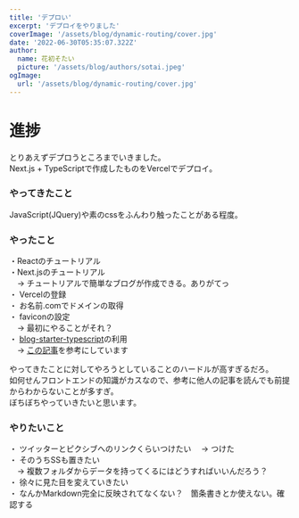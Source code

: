 ```yaml
---
title: 'デプロい'
excerpt: 'デプロイをやりました'
coverImage: '/assets/blog/dynamic-routing/cover.jpg'
date: '2022-06-30T05:35:07.322Z'
author:
  name: 花初そたい
  picture: '/assets/blog/authors/sotai.jpeg'
ogImage:
  url: '/assets/blog/dynamic-routing/cover.jpg'
---
```

# 進捗
とりあえずデプロうところまでいきました。  
Next.js + TypeScriptで作成したものをVercelでデプロイ。  

### やってきたこと
JavaScript(JQuery)や素のcssをふんわり触ったことがある程度。

### やったこと
・Reactのチュートリアル  
・Next.jsのチュートリアル  
　→ チュートリアルで簡単なブログが作成できる。ありがてっ  
・ Vercelの登録  
・ お名前.comでドメインの取得  
・ faviconの設定  
　→ 最初にやることがそれ？  
・ [blog-starter-typescript](https://github.com/vercel/next.js/tree/canary/examples/blog-starter-typescript)の利用  
　→ [この記事](https://panda-program.com/posts/from-gatsby-to-nextjs)を参考にしています  

やってきたことに対してやろうとしていることのハードルが高すぎるだろ。  
如何せんフロントエンドの知識がカスなので、参考に他人の記事を読んでも前提からわからないことが多すぎ。  
ぼちぼちやっていきたいと思います。

### やりたいこと
・ ツイッターとピクシブへのリンクくらいつけたい
　→ つけた  
・ そのうちSSも置きたい  
　→ 複数フォルダからデータを持ってくるにはどうすればいいんだろう？  
・ 徐々に見た目を変えていきたい  
・ なんかMarkdown完全に反映されてなくない？　箇条書きとか使えない。確認する

